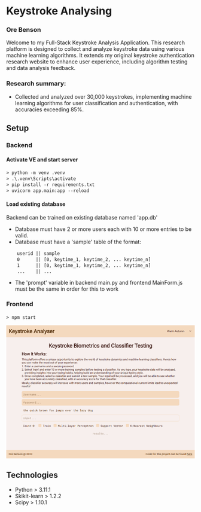 # Keystroke Analysing
### Ore Benson

Welcome to my Full-Stack Keystroke Analysis Application. This research platform is designed to collect and analyze keystroke data using various machine learning algorithms. It extends my original keystroke authentication research website to enhance user experience, including algorithm testing and data analysis feedback.

### Research summary: 
- Collected and analyzed over 30,000 keystrokes, implementing machine learning algorithms for user classification and authentication, with accuracies exceeding 85%.

## Setup
### Backend
#### Activate VE and start server
```
> python -m venv .venv
> .\.venv\Scripts\activate
> pip install -r requirements.txt
> uvicorn app.main:app --reload
```
#### Load existing database
Backend can be trained on existing database named 'app.db'
* Database must have 2 or more users each with 10 or more entries to be valid.
* Database must have a 'sample' table of the format:
```
    userid || sample
    0      || [0, keytime_1, keytime_2, ... keytime_n] 
    1      || [0, keytime_1, keytime_2, ... keytime_n] 
    ...    || ... 
```
* The 'prompt' variable in backend main.py and frontend MainForm.js must be the same in order for this to work

### Frontend
```
> npm start
```

![front_page](/assets/keystrokes.PNG)

## Technologies
* Python > 3.11.1
* Skikit-learn > 1.2.2
* Scipy > 1.10.1
